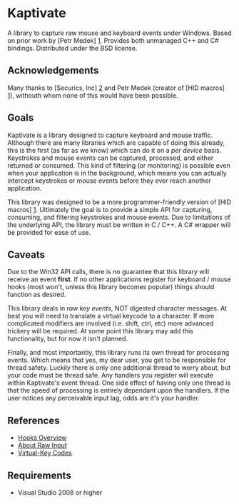 Kaptivate
================================

A library to capture raw mouse and keyboard events under Windows. Based on prior work by [Petr Medek] [1]. Provides both unmanaged C++ and C# bindings. Distributed under the BSD license.

Acknowledgements
-------------------------

Many thanks to [Securics, Inc] [2] and Petr Medek (creator of [HID macros] [1]), withouth whom none of this would have been possible.

Goals
-------------------------

Kaptivate is a library designed to capture keyboard and mouse traffic. Although there are many libraries which are capable of doing this already, this is the first (as far as we know) which can do it on a <em>per device</em> basis. Keystrokes and mouse events can be captured, processed, and either returned or consumed. This kind of filtering (or monitoring) is possible even when your application is in the background, which means you can actually intercept keystrokes or mouse events before they ever reach another application.

This library was designed to be a more programmer-friendly version of [HID macros] [1]. Ultimately the goal is to provide a simple API for capturing, consuming, and filtering keystrokes and mouse events. Due to limitations of the underlying API, the library must be written in C / C++. A C# wrapper will be provided for ease of use.

Caveats
-------------------------

Due to the Win32 API calls, there is no guarantee that this library will receive an event <strong>first</strong>. If no other applications register for keyboard / mouse hooks (most won't, unless this library becomes popular) things should function as desired.

This library deals in <em>raw key events</em>, NOT digested character messages. At best you will need to translate a virtual keycode to a character. If more complicated modifiers are involved (i.e. shift, ctrl, etc) more advanced trickery will be required. At some point this library may add this functionality, but for now it isn't planned.

Finally, and most importantly, this library runs its own thread for processing events. Which means that yes, my dear user, you get to be responsible for thread safety. Luckily there is only one additional thread to worry about, but your code must be thread safe. Any handlers you register will execute within Kaptivate's event thread. One side effect of having only one thread is that the speed of processing is entirely dependant upon the handlers. If the user notices any perceivable input lag, odds are it's your handler.

References
-------------------------

*  [Hooks Overview](http://msdn.microsoft.com/en-us/library/ms644959\(v=VS.85\).aspx#wh_keyboardhook)
*  [About Raw Input](http://msdn.microsoft.com/en-us/library/ms645543\(v=VS.85\).aspx)
*  [Virtual-Key Codes](http://msdn.microsoft.com/en-us/library/dd375731\(v=VS.85\).aspx)

Requirements
-------------------------

*  Visual Studio 2008 or higher


[1]: http://http://www.hidmacros.eu/   "HID macros"
[2]: http://www.securics.com/          "Securics, Inc."
